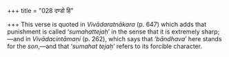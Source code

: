 +++
title = "028 दण्डो हि"

+++
This verse is quoted in *Vivādaratnākara* (p. 647) which adds that
punishment is called ‘*sumahattejaḥ*’ in the sense that it is extremely
sharp;—and in *Vivādacintāmaṇi* (p. 262), which says that ‘*bāndhava*’
here stands for the *son*,—and that ‘*sumahat tejaḥ*’ refers to its
forcible character.
